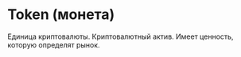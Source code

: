 # Token (монета)

Единица криптовалюты. Криптовалютный актив. Имеет ценность, которую определят рынок.
